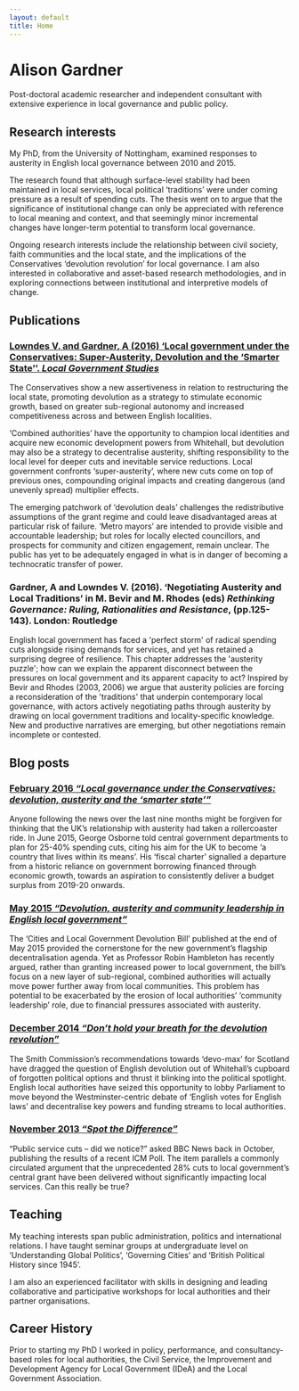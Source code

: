 ```yaml
---
layout: default
title: Home
---
```


Alison Gardner
==============

Post-doctoral academic researcher and independent consultant with extensive experience in local governance and public policy.


Research interests
------------------

My PhD, from the University of Nottingham, examined responses to austerity in English local governance between 2010 and 2015. 

The research found that although surface-level stability had been maintained in local services, local political ‘traditions’ were under coming pressure as a result of spending cuts.  The thesis went on to argue that the significance of institutional change can only be appreciated with reference to local meaning and context, and that seemingly minor incremental changes have longer-term potential to transform local governance.  

Ongoing research interests include the relationship between civil society, faith communities and the local state, and the implications of the Conservatives ‘devolution revolution’ for local governance.  I am also interested in collaborative and asset-based research methodologies, and in exploring connections between institutional and interpretive models of change.

Publications
------------

### [Lowndes V. and Gardner, A (2016) ‘Local government under the Conservatives: Super-Austerity, Devolution and the ‘Smarter State’’. _Local Government Studies_](http://www.tandfonline.com/doi/full/10.1080/03003930.2016.1150837)
The Conservatives show a new assertiveness in relation to restructuring the local state, promoting devolution as a strategy to stimulate economic growth, based on greater sub-regional autonomy and increased competitiveness across and between English localities. 

‘Combined authorities’ have the opportunity to champion local identities and acquire new economic development powers from Whitehall, but devolution may also be a strategy to decentralise austerity, shifting responsibility to the local level for deeper cuts and inevitable service reductions. Local government confronts ‘super-austerity’, where new cuts come on top of previous ones, compounding original impacts and creating dangerous (and unevenly spread) multiplier effects. 

The emerging patchwork of ‘devolution deals’ challenges the redistributive assumptions of the grant regime and could leave disadvantaged areas at particular risk of failure. ‘Metro mayors’ are intended to provide visible and accountable leadership; but roles for locally elected councillors, and prospects for community and citizen engagement, remain unclear. The public has yet to be adequately engaged in what is in danger of becoming a technocratic transfer of power.

### Gardner, A and Lowndes V. (2016). ‘Negotiating Austerity and Local Traditions’ in M. Bevir and M. Rhodes (eds) _Rethinking Governance: Ruling, Rationalities and Resistance_, (pp.125-143). London: Routledge 
English local government has faced a 'perfect storm' of radical spending cuts alongside rising demands for services, and yet has retained a surprising degree of resilience.  This chapter addresses the 'austerity puzzle'; how can we explain the apparent disconnect between the pressures on local government and its apparent capacity to act?  Inspired by Bevir and Rhodes (2003, 2006) we argue that austerity policies are forcing a reconsideration of the 'traditions' that underpin contemporary local governance, with actors actively negotiating paths through austerity by drawing on local government traditions and locality-specific knowledge.  New and productive narratives are emerging, but other negotiations remain incomplete or contested.


Blog posts
----------

### [February 2016 _“Local governance under the Conservatives: devolution, austerity and the ‘smarter state’”_](https://inlogov.com/2016/03/01/local-government-studies-virtual-special-issue-on-budgeting-2/)
Anyone following the news over the last nine months might be forgiven for thinking that the UK’s relationship with austerity had taken a rollercoaster ride.  In June 2015, George Osborne told central government departments to plan for 25-40% spending cuts, citing his aim for the UK to become ‘a country that lives within its means’.  His ‘fiscal charter’ signalled a departure from a historic reliance on government borrowing financed through economic growth, towards an aspiration to consistently deliver a budget surplus from 2019-20 onwards.

### [May 2015 _“Devolution, austerity and community leadership in English local government”_](http://nottspolitics.org/2015/06/15/devolution-austerity-and-community-leadership-in-english-local-government/)
The ‘Cities and Local Government Devolution Bill’ published at the end of May 2015 provided the cornerstone for the new government’s flagship decentralisation agenda.  Yet as Professor Robin Hambleton has recently argued, rather than granting increased power to local government, the bill’s focus on a new layer of sub-regional, combined authorities will actually move power further away from local communities.  This problem has potential to be exacerbated by the erosion of local authorities’ ‘community leadership’ role, due to financial pressures associated with austerity. 

### [December 2014 _“Don’t hold your breath for the devolution revolution”_](http://nottspolitics.org/2014/12/19/dont-hold-your-breath-for-the-devolution-revolution-2/)
The Smith Commission’s recommendations towards ‘devo-max’ for Scotland have dragged the question of English devolution out of Whitehall’s cupboard of forgotten political options and thrust it blinking into the political spotlight.  English local authorities have seized this opportunity to lobby Parliament to move beyond the Westminster-centric debate of ‘English votes for English laws’ and decentralise key powers and funding streams to local authorities.

### [November 2013 _“Spot the Difference”_](http://nottspolitics.org/2013/11/19/spot-the-difference-noticing-the-change-that-austerity-is-making-to-public-services/)
“Public service cuts – did we notice?” asked BBC News back in October, publishing the results of a recent ICM Poll. The item parallels a commonly circulated argument that the unprecedented 28% cuts to local government’s central grant have been delivered without significantly impacting local services.  Can this really be true?


Teaching
--------

My teaching interests span public administration, politics and international relations.  I have taught seminar groups at undergraduate level on ‘Understanding Global Politics’, ‘Governing Cities’ and ‘British Political History since 1945’.

I am also an experienced facilitator with skills in designing and leading collaborative and participative workshops for local authorities and their partner organisations.


Career History
--------------

Prior to starting my PhD I worked in policy, performance, and consultancy-based roles for local authorities, the Civil Service, the Improvement and Development Agency for Local Government (IDeA) and the Local Government Association.